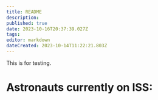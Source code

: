 ```yaml
---
title: README
description: 
published: true
date: 2023-10-16T20:37:39.027Z
tags: 
editor: markdown
dateCreated: 2023-10-14T11:22:21.803Z
---
```


This is for testing.
<h1>Astronauts currently on ISS:</h1>
<div id="astronauts"></div>
